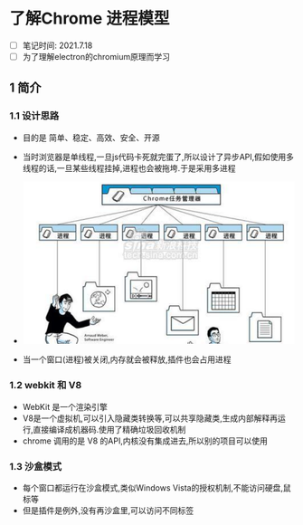 # 了解Chrome 进程模型 

- [ ] 笔记时间: 2021.7.18
- [ ] 为了理解electron的chromium原理而学习

## 1 简介

### 1.1 设计思路

- 目的是 简单、稳定、高效、安全、开源
- 当时浏览器是单线程,一旦js代码卡死就完蛋了,所以设计了异步API,假如使用多线程的话,一旦某些线程挂掉,进程也会被拖垮.于是采用多进程
- ![image-20210718115327480](images/image-20210718115327480.png)

- 当一个窗口(进程)被关闭,内存就会被释放,插件也会占用进程

### 1.2 webkit 和 V8

- WebKit 是一个渲染引擎
- V8是一个虚拟机,可以引入隐藏类转换等,可以共享隐藏类,生成内部解释再运行,直接编译成机器码.使用了精确垃圾回收机制
- chrome 调用的是 V8 的API,内核没有集成进去,所以别的项目可以使用

### 1.3 沙盒模式

- 每个窗口都运行在沙盒模式,类似Windows Vista的授权机制,不能访问硬盘,鼠标等
- 但是插件是例外,没有再沙盒里,可以访问不同标签